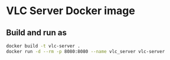 # VLC Server Docker image

## Build and run as

```bash
docker build -t vlc-server .
docker run -d --rm -p 8080:8080 --name vlc_server vlc-server
```
